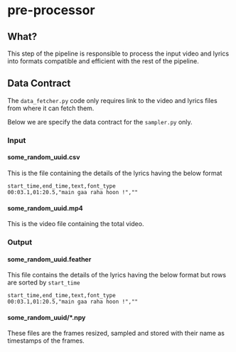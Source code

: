 # pre-processor

## What?

This step of the pipeline is responsible to process the input
video and lyrics into formats compatible and efficient
with the rest of the pipeline.

## Data Contract

The `data_fetcher.py` code only requires link to the video and lyrics files from where it can fetch them.

Below we are specify the data contract for the `sampler.py` only.

### Input

#### some_random_uuid.csv

This is the file containing the details of the lyrics having the below format
```
start_time,end_time,text,font_type
00:03.1,01:20.5,"main gaa raha hoon !",""
```

#### some_random_uuid.mp4

This is the video file containing the total video.

### Output

#### some_random_uuid.feather

This file contains the details of the lyrics having the below format but rows are sorted by `start_time`
```
start_time,end_time,text,font_type
00:03.1,01:20.5,"main gaa raha hoon !",""
```

#### some_random_uuid/*.npy

These files are the frames resized, sampled and stored with their name as timestamps of the frames.  